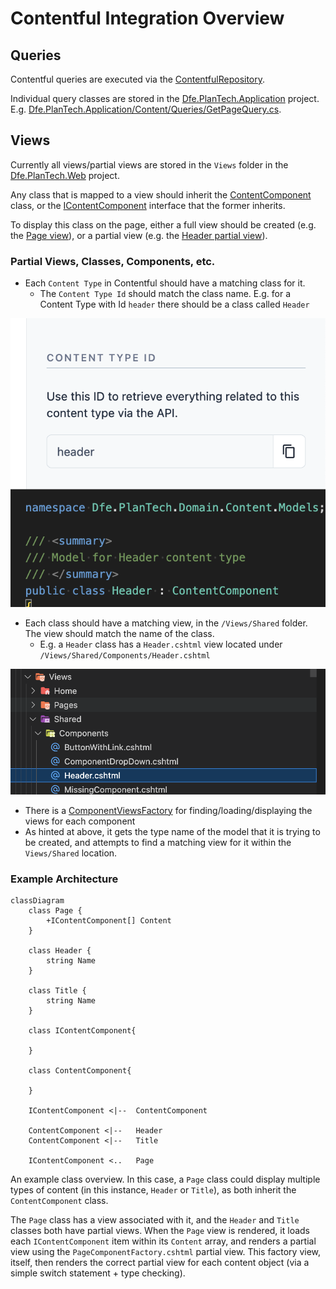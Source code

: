 # Contentful Integration Overview

## Queries

Contentful queries are executed via the [ContentfulRepository](../src/Dfe.PlanTech.Infrastructure.Contentful/Persistence/ContentfulRepository.cs).

Individual query classes are stored in the [Dfe.PlanTech.Application](../src/Dfe.PlanTech.Application/) project. E.g. [Dfe.PlanTech.Application/Content/Queries/GetPageQuery.cs](../src/Dfe.PlanTech.Application/Content/Queries/GetPageQuery.cs).

## Views

Currently all views/partial views are stored in the `Views` folder in the [Dfe.PlanTech.Web](../src/Dfe.PlanTech.Web/Views/) project.

Any class that is mapped to a view should inherit the [ContentComponent](../src/Dfe.PlanTech.Domain/Content/Models/ContentComponent.cs) class, or the [IContentComponent](../src/Dfe.PlanTech.Domain/Content/Interfaces/IContentComponent.cs) interface that the former inherits.

To display this class on the page, either a full view should be created (e.g. the [Page view](../src/Dfe.PlanTech.Web/Views/Shared/Page.cshtml)), or a partial view (e.g. the [Header partial view](../src/Dfe.PlanTech.Web/Views/Shared/Components/Header.cshtml)).

### Partial Views, Classes, Components, etc.

- Each `Content Type` in Contentful should have a matching class for it.
  - The `Content Type Id` should match the class name. E.g. for a Content Type with Id `header` there should be a class called `Header`
  
![Example class to header](./assets/contentful/content-type-id-to-class.png)

- Each class should have a matching view, in the `/Views/Shared` folder. The view should match the name of the class.
  - E.g. a `Header` class has a `Header.cshtml` view located under `/Views/Shared/Components/Header.cshtml`
  
![Example view](./assets/contentful/content-example-view.png)

- There is a [ComponentViewsFactory](../src/Dfe.PlanTech.Web/Helpers/ComponentViewsFactory.cs) for finding/loading/displaying the views for each component
- As hinted at above, it gets the type name of the model that it is trying to be created, and attempts to find a matching view for it within the `Views/Shared` location. 
### Example Architecture

```mermaid
classDiagram
    class Page {
        +IContentComponent[] Content
    }

    class Header {
        string Name
    }

    class Title {
        string Name
    }

    class IContentComponent{

    }

    class ContentComponent{

    }

    IContentComponent <|--  ContentComponent

    ContentComponent <|--	Header
    ContentComponent <|--   Title

    IContentComponent <..   Page
```

An example class overview. In this case, a `Page` class could display multiple types of content (in this instance, `Header` or `Title`), as both inherit the `ContentComponent` class.

The `Page` class has a view associated with it, and the `Header` and `Title` classes both have partial views. When the `Page` view is rendered, it loads each `IContentComponent` item within its `Content` array, and renders a partial view using the `PageComponentFactory.cshtml` partial view. This factory view, itself, then renders the correct partial view for each content object (via a simple switch statement + type checking).
